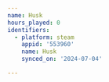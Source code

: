 ```yaml
---
name: Husk
hours_played: 0
identifiers:
  - platform: steam
    appid: '553960'
    name: Husk
    synced_on: '2024-07-04'

---
```

